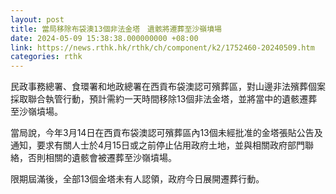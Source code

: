 ```yaml
---
layout: post
title: 當局移除布袋澳13個非法金塔　遺骸將遷葬至沙嶺墳場
date: 2024-05-09 15:38:38.000000000 +08:00
link: https://news.rthk.hk/rthk/ch/component/k2/1752460-20240509.htm
categories: rthk
---
```


民政事務總署、食環署和地政總署在西貢布袋澳認可殯葬區，對山邊非法殯葬個案採取聯合執管行動，預計需約一天時間移除13個非法金塔，並將當中的遺骸遷葬至沙嶺墳場。

當局說，今年3月14日在西貢布袋澳認可殯葬區內13個未經批准的金塔張貼公告及通知，要求有關人士於4月15日或之前停止佔用政府土地，並與相關政府部門聯絡，否則相關的遺骸會被遷葬至沙嶺墳場。

限期屆滿後，全部13個金塔未有人認領，政府今日展開遷葬行動。
